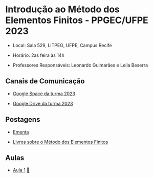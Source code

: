# Introdução ao Método dos Elementos Finitos - PPGEC/UFPE 2023

- Local: Sala 529, LITPEG, UFPE, Campus Recife
- Horário: 2as feira às 14h

- Professores Responsáveis: 
Leonardo Guimarães e Leila Beserra

## Canais de Comunicação

- [Google Space da turma 2023](https://mail.google.com/mail/u/0/#chat/space/AAAARCDW_6Y)

- [Google Drive da turma 2023](https://drive.google.com/drive/folders/1mqH0oRozUDT2hp_FFINIXWrUth49VZdr?usp=sharing)

## Postagens

- [Ementa](https://drive.google.com/file/d/10169sOf9ckh9kyF8iXiS9QLPyHkYmF9F/view?usp=sharing)

- [Livros sobre o Método dos Elementos Finitos](http://www.lmcg.ufpe.br/~leo/Metodos_Aproximados/?authuser=0)

## Aulas

- [Aula 1](https://drive.google.com/file/d/1XwEM9RT_PqXf8lUJTSUQU7BhyHkApvn7/view?usp=sharing)     [🎦](https://drive.google.com/file/d/19oozycGRMyu1UPTGYQT4p2LSq_NJ9xxX/view?usp=sharing) 


